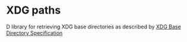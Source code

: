 # XDG paths

D library for retrieving XDG base directories as described by [XDG Base Directory Specification](https://specifications.freedesktop.org/basedir-spec/latest/index.html)
